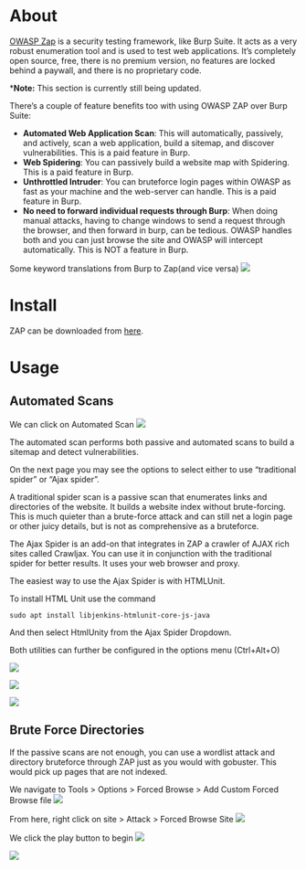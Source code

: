 # About
[OWASP Zap](https://www.zaproxy.org/) is a security testing framework, like Burp Suite. It acts as a very robust enumeration tool and is used to test web applications. It’s completely open source, free, there is no premium version, no features are locked behind a paywall, and there is no proprietary code.

***Note:** This section is currently still being updated.

There’s a couple of feature benefits too with using OWASP ZAP over Burp Suite:
- **Automated Web Application Scan**: This will automatically, passively, and actively, scan a web application, build a sitemap, and discover vulnerabilities. This is a paid feature in Burp.
- **Web Spidering**: You can passively build a website map with Spidering. This is a paid feature in Burp.
- **Unthrottled Intruder**: You can bruteforce login pages within OWASP as fast as your machine and the web-server can handle. This is a paid feature in Burp.
- **No need to forward individual requests through Burp**: When doing manual attacks, having to change windows to send a request through the browser, and then forward in burp, can be tedious. OWASP handles both and you can just browse the site and OWASP will intercept automatically. This is NOT a feature in Burp.

Some keyword translations from Burp to Zap(and vice versa)
![](https://cybersec.th4ntis.com/~gitbook/image?url=https%3A%2F%2F667808901-files.gitbook.io%2F%7E%2Ffiles%2Fv0%2Fb%2Fgitbook-x-prod.appspot.com%2Fo%2Fspaces%252FTdW22AGCceN8oUXfdlKI%252Fuploads%252FEniLUICWJ64fccnFtUp7%252Fimage.png%3Falt%3Dmedia%26token%3D78e09a4d-1e42-4b97-b93c-8b447c110dfd&width=768&dpr=4&quality=100&sign=4ce07d37&sv=2)
# Install
ZAP can be downloaded from [here](https://www.zaproxy.org/download/).
# Usage

## Automated Scans

We can click on Automated Scan
![](https://cybersec.th4ntis.com/~gitbook/image?url=https%3A%2F%2F667808901-files.gitbook.io%2F%7E%2Ffiles%2Fv0%2Fb%2Fgitbook-x-prod.appspot.com%2Fo%2Fspaces%252FTdW22AGCceN8oUXfdlKI%252Fuploads%252FbadvjQ2Inx2BkV3DrIEo%252Fimage.png%3Falt%3Dmedia%26token%3D38e4dc94-dcd7-455c-8987-0aaea063199d&width=768&dpr=4&quality=100&sign=cf18aac9&sv=2)

The automated scan performs both passive and automated scans to build a sitemap and detect vulnerabilities.

On the next page you may see the options to select either to use “traditional spider” or “Ajax spider”.

A traditional spider scan is a passive scan that enumerates links and directories of the website. It builds a website index without brute-forcing. This is much quieter than a brute-force attack and can still net a login page or other juicy details, but is not as comprehensive as a bruteforce.

The Ajax Spider is an add-on that integrates in ZAP a crawler of AJAX rich sites called Crawljax. You can use it in conjunction with the traditional spider for better results. It uses your web browser and proxy.

The easiest way to use the Ajax Spider is with HTMLUnit.

To install HTML Unit use the command

`sudo apt install libjenkins-htmlunit-core-js-java`

And then select HtmlUnity from the Ajax Spider Dropdown.

Both utilities can further be configured in the options menu (Ctrl+Alt+O)

![](https://cybersec.th4ntis.com/~gitbook/image?url=https%3A%2F%2F667808901-files.gitbook.io%2F%7E%2Ffiles%2Fv0%2Fb%2Fgitbook-x-prod.appspot.com%2Fo%2Fspaces%252FTdW22AGCceN8oUXfdlKI%252Fuploads%252Fk5jRHnu5IasU7JZH8lcb%252Fimage.png%3Falt%3Dmedia%26token%3D30250236-c2be-4f03-8e07-841d2c495e4a&width=768&dpr=4&quality=100&sign=aed4b14c&sv=2)

![](https://cybersec.th4ntis.com/~gitbook/image?url=https%3A%2F%2F667808901-files.gitbook.io%2F%7E%2Ffiles%2Fv0%2Fb%2Fgitbook-x-prod.appspot.com%2Fo%2Fspaces%252FTdW22AGCceN8oUXfdlKI%252Fuploads%252FKaoyn8QCYFry1xCw2CKh%252Fimage.png%3Falt%3Dmedia%26token%3De81c34b0-1711-4600-bfef-06a5543d58e1&width=768&dpr=4&quality=100&sign=9d7c3cd5&sv=2)

![](https://cybersec.th4ntis.com/~gitbook/image?url=https%3A%2F%2F667808901-files.gitbook.io%2F%7E%2Ffiles%2Fv0%2Fb%2Fgitbook-x-prod.appspot.com%2Fo%2Fspaces%252FTdW22AGCceN8oUXfdlKI%252Fuploads%252FeVem31vNCKHC49smPx70%252Fimage.png%3Falt%3Dmedia%26token%3D410c17c9-d660-4e00-9ec5-94b37b9b3931&width=768&dpr=4&quality=100&sign=b9021841&sv=2)
## Brute Force Directories
If the passive scans are not enough, you can use a wordlist attack and directory bruteforce through ZAP just as you would with gobuster. This would pick up pages that are not indexed.

We navigate to Tools > Options > Forced Browse > Add Custom Forced Browse file
![](https://cybersec.th4ntis.com/~gitbook/image?url=https%3A%2F%2F667808901-files.gitbook.io%2F%7E%2Ffiles%2Fv0%2Fb%2Fgitbook-x-prod.appspot.com%2Fo%2Fspaces%252FTdW22AGCceN8oUXfdlKI%252Fuploads%252FV8FGinggnoBQL1A3CYn7%252Fimage.png%3Falt%3Dmedia%26token%3D975aaf60-d100-4edc-8cc2-788f091dd501&width=768&dpr=4&quality=100&sign=c898fc69&sv=2)

From here, right click on site > Attack > Forced Browse Site
![](https://cybersec.th4ntis.com/~gitbook/image?url=https%3A%2F%2F667808901-files.gitbook.io%2F%7E%2Ffiles%2Fv0%2Fb%2Fgitbook-x-prod.appspot.com%2Fo%2Fspaces%252FTdW22AGCceN8oUXfdlKI%252Fuploads%252F7IdWlVLJnHnL0Q0gc0om%252Fimage.png%3Falt%3Dmedia%26token%3D440d3dcf-84ea-4a51-912f-df24c90a940b&width=768&dpr=4&quality=100&sign=4de49953&sv=2)

We click the play button to begin
![](https://cybersec.th4ntis.com/~gitbook/image?url=https%3A%2F%2F667808901-files.gitbook.io%2F%7E%2Ffiles%2Fv0%2Fb%2Fgitbook-x-prod.appspot.com%2Fo%2Fspaces%252FTdW22AGCceN8oUXfdlKI%252Fuploads%252FetoyUWM3e8Ak5OM8yspA%252Fimage.png%3Falt%3Dmedia%26token%3D9731e431-4890-47ab-9d80-deed12194072&width=768&dpr=4&quality=100&sign=7169eb87&sv=2)

![](https://cybersec.th4ntis.com/~gitbook/image?url=https%3A%2F%2F667808901-files.gitbook.io%2F%7E%2Ffiles%2Fv0%2Fb%2Fgitbook-x-prod.appspot.com%2Fo%2Fspaces%252FTdW22AGCceN8oUXfdlKI%252Fuploads%252F4Rf3JTiaGhzy0YY0mzPl%252Fimage.png%3Falt%3Dmedia%26token%3D752cd521-c239-4647-a2a5-ddea4fd34283&width=768&dpr=4&quality=100&sign=a152adc2&sv=2)